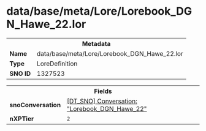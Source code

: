 <h1>data/base/meta/Lore/Lorebook_DGN_Hawe_22.lor</h1><table><tr><th colspan="100%">Metadata</th></tr><tr><td><b>Name</b></td><td>data/base/meta/Lore/Lorebook_DGN_Hawe_22.lor</td></tr><tr><td><b>Type</b></td><td>LoreDefinition</td></tr><tr><td><b>SNO ID</b></td><td>1327523</td></tr></table>

<table><tr><th colspan="100%">Fields</th></tr><tr><td><b>snoConversation</b></td><td><a href="..\Conversation\Lorebook_DGN_Hawe_22.cnv.md">[DT_SNO] Conversation: "Lorebook_DGN_Hawe_22"</a></td></tr><tr><td><b>nXPTier</b></td><td><code>2</code></td></tr></table>

